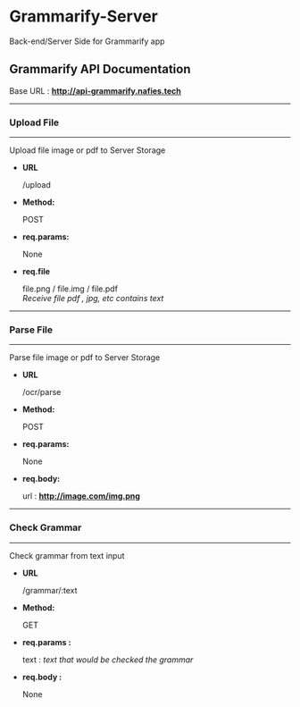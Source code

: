 # Grammarify-Server
Back-end/Server Side for Grammarify app

## Grammarify API Documentation
Base URL : **http://api-grammarify.nafies.tech**

---

  ### **Upload File**
  ----
  Upload file image or pdf to Server Storage

* **URL**

   /upload

* **Method:**

  POST

* **req.params:**

  None

* **req.file**

  file.png / file.img / file.pdf    
  *Receive file pdf ,  jpg, etc contains text*

-----

### **Parse File**
  ----
  Parse file image or pdf to Server Storage

* **URL**

   /ocr/parse

* **Method:**

  POST

* **req.params:**

  None

* **req.body:**

  url : __http://image.com/img.png__

-----

### **Check Grammar**
  ----
  Check grammar from text input

* **URL**

   /grammar/:text

* **Method:**

  GET

* **req.params :**

  text : *text that would be checked the grammar*

* **req.body :**

  None